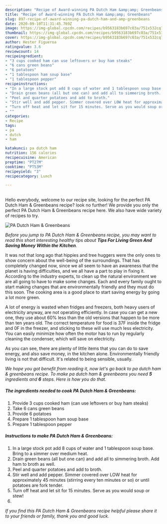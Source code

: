 ```yaml
---
description: "Recipe of Award-winning PA Dutch Ham &amp;amp; Greenbeans"
title: "Recipe of Award-winning PA Dutch Ham &amp;amp; Greenbeans"
slug: 897-recipe-of-award-winning-pa-dutch-ham-and-amp-greenbeans
date: 2020-09-10T11:31:45.769Z
image: https://img-global.cpcdn.com/recipes/b9563183b697c03a/751x532cq70/pa-dutch-ham-greenbeans-recipe-main-photo.jpg
thumbnail: https://img-global.cpcdn.com/recipes/b9563183b697c03a/751x532cq70/pa-dutch-ham-greenbeans-recipe-main-photo.jpg
cover: https://img-global.cpcdn.com/recipes/b9563183b697c03a/751x532cq70/pa-dutch-ham-greenbeans-recipe-main-photo.jpg
author: Hester Figueroa
ratingvalue: 3.6
reviewcount: 14
recipeingredient:
- "3 cups cooked ham can use leftovers or buy ham steaks"
- "6 cans green beans"
- "6 potatoes"
- "1 tablespoon ham soup base"
- "1 tablespoon pepper"
recipeinstructions:
- "In a large stock pot add 8 cups of water and 1 tablespoon soup base. Bring to a simmer over medium heat."
- "Drain green beans (all but one can) and add all to simmering broth. Add ham to broth as well."
- "Peel and quarter potatoes and add to broth."
- "Stir well and add pepper. Simmer covered over LOW heat for approximately 45 minutes (stirring every ten minutes or so) or until potatoes are fork tender."
- "Turn off heat and let sit for 15 minutes. Serve as you would soup or stew!"
- ""
categories:
- Recipe
tags:
- pa
- dutch
- ham

katakunci: pa dutch ham 
nutrition: 156 calories
recipecuisine: American
preptime: "PT27M"
cooktime: "PT53M"
recipeyield: "3"
recipecategory: Lunch

---
```

<br>
Hello everybody, welcome to our recipe site, looking for the perfect PA Dutch Ham &amp; Greenbeans recipe? look no further! We provide you only the perfect PA Dutch Ham &amp; Greenbeans recipe here. We also have wide variety of recipes to try.
<br>


![PA Dutch Ham &amp; Greenbeans](https://img-global.cpcdn.com/recipes/b9563183b697c03a/751x532cq70/pa-dutch-ham-greenbeans-recipe-main-photo.jpg)

<i>Before you jump to PA Dutch Ham &amp; Greenbeans recipe, you may want to read this short interesting healthy tips about 
<strong>Tips For Living Green And Saving Money Within the Kitchen</strong>.</i>
</br>

It was not that long ago that hippies and tree huggers were the only ones to show concern about the well-being of the surroundings. That has completely changed now, since we all seem to have an awareness that the planet is having difficulties, and we all have a part to play in fixing it. According to the industry experts, to clean up the natural environment we are all going to have to make some changes. Each and every family ought to start making changes that are environmentally friendly and they must do this soon. The cooking area is a good place to start saving energy by going a lot more green.

A lot of energy is wasted when fridges and freezers, both heavy users of electricity anyway, are not operating efficiently. In case you can get a new one, they use about 60% less than the old versions that happen to be more than ten years old. The correct temperature for food is 37F inside the fridge and 0F in the freezer, and sticking to these will use much less electricity. You can easily minimize how often the motor has to run by regularly cleaning the condenser, which will save on electricity.

As you can see, there are plenty of little items that you can do to save energy, and also save money, in the kitchen alone. Environmentally friendly living is not that difficult. It's related to being sensible, usually.


<i>We hope you got benefit from reading it, now let's go back to pa dutch ham &amp; greenbeans recipe. To make pa dutch ham &amp; greenbeans you need <strong>5</strong> ingredients and <strong>6</strong> steps. Here is how you do that.
</i>

##### The ingredients needed to cook PA Dutch Ham &amp; Greenbeans:

1. Provide 3 cups cooked ham (can use leftovers or buy ham steaks)
1. Take 6 cans green beans
1. Provide 6 potatoes
1. Prepare 1 tablespoon ham soup base
1. Prepare 1 tablespoon pepper


##### Instructions to make PA Dutch Ham &amp; Greenbeans:

1. In a large stock pot add 8 cups of water and 1 tablespoon soup base. Bring to a simmer over medium heat.
1. Drain green beans (all but one can) and add all to simmering broth. Add ham to broth as well.
1. Peel and quarter potatoes and add to broth.
1. Stir well and add pepper. Simmer covered over LOW heat for approximately 45 minutes (stirring every ten minutes or so) or until potatoes are fork tender.
1. Turn off heat and let sit for 15 minutes. Serve as you would soup or stew!
1. 


<i>If you find this PA Dutch Ham &amp; Greenbeans recipe helpful please share it to your friends or family, thank you and good luck.</i>
